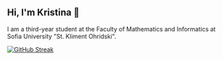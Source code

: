 ## Hi, I'm Kristina 👋
I am a third-year student at the Faculty of Mathematics and Informatics at Sofia University "St. Kliment Ohridski".

[![GitHub Streak](https://streak-stats.demolab.com/?user=kristinaradeva1)](https://git.io/streak-stats)
<!--
**kristinaradeva1/kristinaradeva1** is a ✨ _special_ ✨ repository because its `README.md` (this file) appears on your GitHub profile.

Here are some ideas to get you started:

- 🔭 I’m currently working on ...
- 🌱 I’m currently learning ...
- 👯 I’m looking to collaborate on ...
- 🤔 I’m looking for help with ...
- 💬 Ask me about ...
- 📫 How to reach me: ...
- 😄 Pronouns: ...
- ⚡ Fun fact: ...
-->
